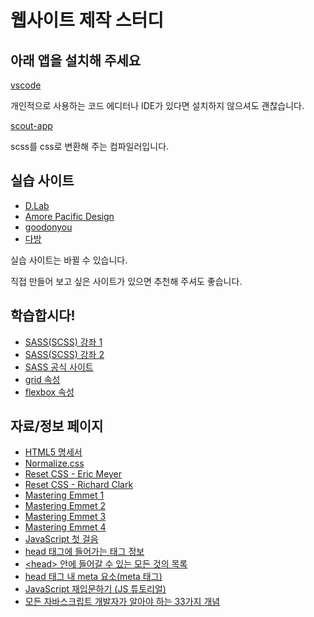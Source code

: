 # 웹사이트 제작 스터디

## 아래 앱을 설치해 주세요

[vscode](https://code.visualstudio.com)

개인적으로 사용하는 코드 에디터나 IDE가 있다면 설치하지 않으셔도 괜찮습니다.

[scout-app](https://scout-app.io)

scss를 css로 변환해 주는 컴파일러입니다.


## 실습 사이트

- [D.Lab](http://www.intermajor.com/d.lab/)
- [Amore Pacific Design](https://design.amorepacific.com)
- [goodonyou](https://goodonyou.eco)
- [다방](https://www.dabangapp.com)

실습 사이트는 바뀔 수 있습니다.

직접 만들어 보고 싶은 사이트가 있으면 추천해 주셔도 좋습니다.


## 학습합시다!

- [SASS(SCSS) 강좌 1](https://heropy.blog/2018/01/31/sass/)
- [SASS(SCSS) 강좌 2](https://velopert.com/1712)
- [SASS 공식 사이트](https://sass-guidelin.es/ko/)
- [grid 속성](http://cssgridgarden.com/#ko)
- [flexbox 속성](http://flexboxfroggy.com/#ko)


## 자료/정보 페이지

- [HTML5 명세서](https://html.spec.whatwg.org/multipage/)
- [Normalize.css](https://necolas.github.io/normalize.css/)
- [Reset CSS - Eric Meyer](https://meyerweb.com/eric/tools/css/reset/)
- [Reset CSS - Richard Clark](http://html5doctor.com/html-5-reset-stylesheet/)
- [Mastering Emmet 1](https://www.sitepoint.com/faster-workflow-mastering-emmet-part-1/)
- [Mastering Emmet 2](https://www.sitepoint.com/faster-workflow-mastering-emmet-part-2/)
- [Mastering Emmet 3](https://www.sitepoint.com/faster-workflow-mastering-emmet-part-3/)
- [Mastering Emmet 4](https://www.sitepoint.com/faster-workflow-mastering-emmet-part-4/)
- [JavaScript 첫 걸음](https://developer.mozilla.org/ko/docs/Learn/JavaScript/First_steps)
- [head 태그에 들어가는 태그 정보](https://github.com/joshbuchea/HEAD)
- [\<head\> 안에 들어갈 수 있는 모든 것의 목록](https://github.com/Lutece/HEAD/blob/master/README.md)
- [head 태그 내 meta 요소(meta 태그)](http://webberstudy.com/html-css/html-3/meta-elements/)
- [JavaScript 재입문하기 (JS ​튜토리얼)](https://developer.mozilla.org/ko/docs/A_re-introduction_to_JavaScript)
- [모든 자바스크립트 개발자가 알아야 하는 33가지 개념](https://github.com/yjs03057/33-js-concepts)
